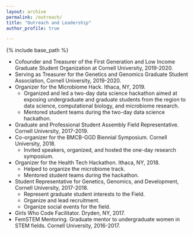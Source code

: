 ```yaml
---
layout: archive
permalink: /outreach/
title: "Outreach and Leadership"
author_profile: true

---
```

{% include base_path %}

* Cofounder and Treasurer of the First Generation and Low Income Graduate Student Organization at Cornell University, 2019-2020.
* Serving as Treasurer for the Genetics and Genomics Graduate Student Association, Cornell University, 2019-2020.
* Organizer for the Microbiome Hack. Ithaca, NY, 2019.
    - Organized and led a two-day data science hackathon aimed at exposing undergraduate and graduate students from the region to data science, computational biology, and microbiome research. 
    - Mentored student teams during the two-day data science hackathon.
* Graduate and Professional Student Assembly Field Representative. Cornell University, 2017-2019.
* Co-organizer for the BMCB-GGD Biennial Symposium. Cornell University, 2018.
    - Invited speakers, organized, and hosted the one-day research symposium.
* Organizer for the Health Tech Hackathon. Ithaca, NY, 2018.
    - Helped to organize the microbiome track.
    - Mentored student teams during the hackathon.
* Student Representative for Genetics, Genomics, and Development, Cornell University, 2017-2018.
    - Represent graduate student interests to the Field.
    - Organize and lead recruitment.
    - Organize social events for the field.
* Girls Who Code Facilitator. Dryden, NY, 2017.
* FemSTEM Mentoring. Graduate mentor to undergraduate women in STEM fields. Cornell University, 2016-2017.
